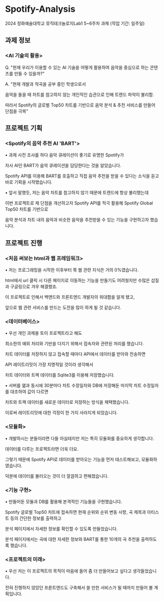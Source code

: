 # Spotify-Analysis
2024 정화예술대학교 뮤직테크놀로지Lab1 5~6주차 과제 (작업 기간: 일주일)

## 과제 정보

### <AI 기술의 활용>

Q. "현재 우리가 이용할 수 있는 AI 기술을 어떻게 활용하여
음악을 중심으로 하는 콘텐츠를 만들 수 있을까?"

A. "현재 개발과 작곡을 공부 중인 학생으로서

음악을 들을 때 차트를 참고하지 않는 개인적인 습관으로 인해 트렌드 파악이 불리함.

따라서 Spotify의 글로벌 Top50 차트를 기반으로 음악 분석 & 추천 서비스를 만들어 단점을 극복"

## 프로젝트 기획

### <Spotify의 음악 추천 AI 'BART'>

• 과제 사전 조사를 하다 음악 큐레이션이 좋기로 유명한 Spotify가

자사 AI인 BART가 음악 큐레이션을 담당한다는 것을 알았습니다.

Spotify API를 이용해 BART를 호출하고 직접 음악 추천을 받을 수 있다는 소식을 듣고 바로 기획을 시작했습니다.

• 앞서 말했듯, 저는 음악 차트를 참고하지 않기 때문에 트렌드에 항상 불리했는데

이번 프로젝트로 제 단점을 개선하고자 Spotify API를 적극 활용해 Spotify Global Top50 차트를 기반으로

음악 분석과 차트 내의 음악과 비슷한 음악을 추천받을 수 있는 기능을 구현하고자 했습니다.

## 프로젝트 진행

### <처음 써보는 html과 웹 프레임워크>

• 저는 프로그래밍을 시작한 이후부터 쭉 웹 관련 지식은 거의 0%였습니다.

html에서 url 클릭 시 다른 페이지로 이동하는 기능을 만들기도 어려웠지만 수많은 삽질과 구글링으로 겨우 해결했죠.

이 프로젝트로 인해서 백앤드와 프론트엔드 개발자의 위대함을 알게 됐고,

앞으로 웹 관련 서비스를 만드는 도전을 많이 하게 될 것 같습니다.

### <데이터베이스>

• 우선 개인 과제용 토이 프로젝트라고 해도

최소한의 예외 처리와 기반을 다지기 위해서 접속자와 관련된 처리를 했습니다.

차트 데이터를 저장하지 않고 접속할 때마다 API에서 데이터를 받아와 전송하면

API 레이트리밋이 가장 치명적일 것이라 생각해서

차트 데이터와 트랙 데이터를 Sqlite3를 이용해 저장했습니다.


• 서버를 엶과 동시에 30분마다 차트 수정일자와 DB에 저장해둔 마지막 차트 수정일자를 대조하여 값이 다르면

차트와 트랙 데이터를 새로운 데이터로 저장하는 방식을 채택했습니다.

이로써 레이트리밋에 대한 걱정이 한 가지 사라지게 되었습니다.

### <모듈화>

• 개발하시는 분들이라면 다들 아실테지만 저는 특히 모듈화를 중요하게 생각합니다.

데이터를 다루는 프로젝트라면 더욱 더요.

그렇기 때문에 Spotify API로 데이터를 받아오는 기능을 먼저 테스트해보고, 모듈화하였습니다.

덕분에 데이터를 불러오는 것이 더 깔끔하고 편해졌습니다.

### <기능 구현>

• 만들어둔 모듈과 DB를 활용해 본격적인 기능들을 구현했습니다.

Spotify 글로벌 Top50 차트에 접속하면 현재 순위와 순위 변동 사항, 곡 제목과 아티스트 등의 간단한 정보를 출력하고

분석 페이지에서 자세한 정보를 확인할 수 있도록 만들었습니다.

분석 페이지에서는 곡에 대한 자세한 정보와 BART를 통한 10개의 곡 추천을 출력하도록 했습니다.

### <프로젝트의 미래>

• 우선 저는 이 프로젝트의 목적이 마음에 들어 좀 더 만들어보고 싶다고 생각들었습니다.

전혀 진행하지 않았던 프론트엔드도 구축해서 쓸 만한 서비스가 될 때까지 만들어 볼 계획입니다.
